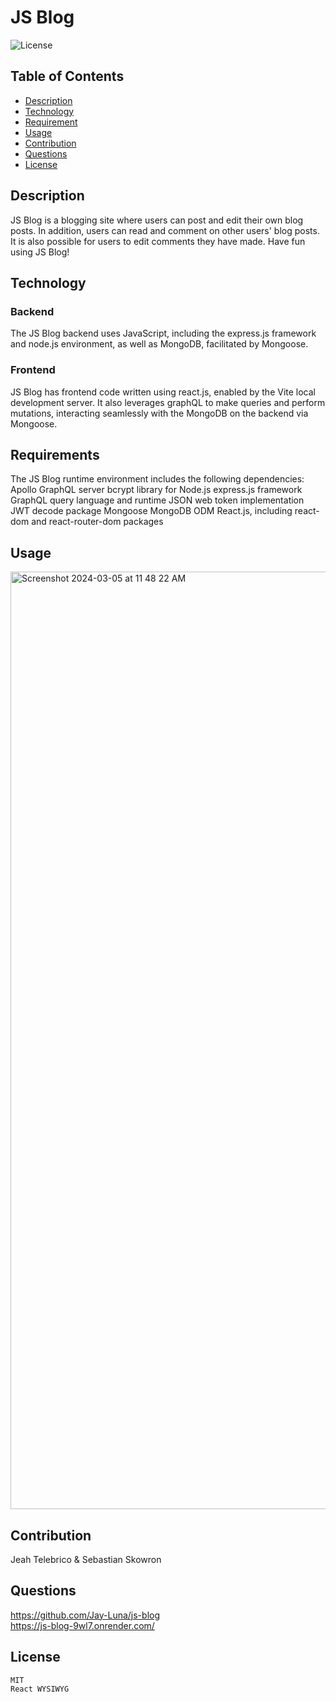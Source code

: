 # JS Blog

![License](https://img.shields.io/badge/License-MIT-yellow.svg)<br>

## Table of Contents

- [Description](#description)
- [Technology](#technology)
- [Requirement](#requirements)
- [Usage](#usage)
- [Contribution](#contribution)
- [Questions](#questions)
- [License](#license)

## Description

JS Blog is a blogging site where users can post and edit their own blog posts. In addition, users can read and comment on other users' blog posts. It is also possible for users to edit comments they have made. Have fun using JS Blog!

## Technology

### Backend

The JS Blog backend uses JavaScript, including the express.js framework and node.js environment, as well as MongoDB, facilitated by Mongoose.

### Frontend

JS Blog has frontend code written using react.js, enabled by the Vite local development server. It also leverages graphQL to make queries and perform mutations, interacting seamlessly with the MongoDB on the backend via Mongoose.

## Requirements

The JS Blog runtime environment includes the following dependencies:
Apollo GraphQL server
bcrypt library for Node.js
express.js framework
GraphQL query language and runtime
JSON web token implementation
JWT decode package
Mongoose MongoDB ODM
React.js, including react-dom and react-router-dom packages


## Usage
<img width="1500" alt="Screenshot 2024-03-05 at 11 48 22 AM" src="https://github.com/Jay-Luna/js-blog/assets/139188803/ab477e44-2c81-433b-a737-07475b1dc03c">

## Contribution

Jeah Telebrico & Sebastian Skowron


## Questions

https://github.com/Jay-Luna/js-blog<br>
https://js-blog-9wl7.onrender.com/

## License

    MIT
    React WYSIWYG 


